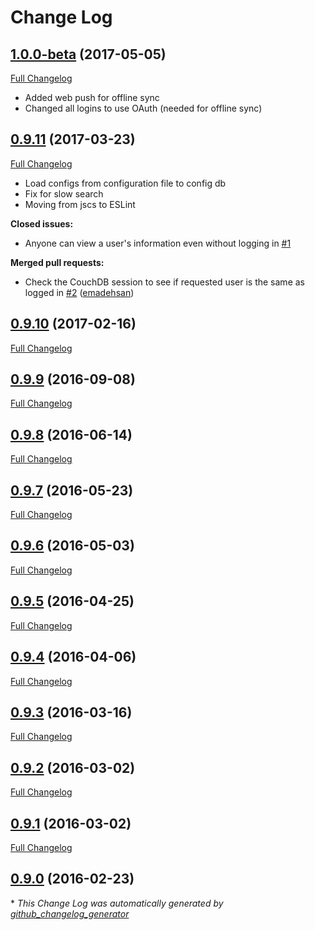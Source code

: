 # Change Log

## [1.0.0-beta](https://github.com/HospitalRun/hospitalrun-server-routes/tree/1.0.0-beta) (2017-05-05)

[Full Changelog](https://github.com/HospitalRun/hospitalrun-server-routes/compare/0.9.11...1.0.0-beta)

- Added web push for offline sync
- Changed all logins to use OAuth (needed for offline sync)

## [0.9.11](https://github.com/HospitalRun/hospitalrun-server-routes/tree/0.9.11) (2017-03-23)

[Full Changelog](https://github.com/HospitalRun/hospitalrun-server-routes/compare/0.9.10...0.9.11)

- Load configs from configuration file to config db
- Fix for slow search
- Moving from jscs to ESLint

**Closed issues:**

- Anyone can view a user's information even without logging in [\#1](https://github.com/HospitalRun/hospitalrun-server-routes/issues/1)

**Merged pull requests:**

- Check the CouchDB session to see if requested user is the same as logged in [\#2](https://github.com/HospitalRun/hospitalrun-server-routes/pull/2) ([emadehsan](https://github.com/emadehsan))

## [0.9.10](https://github.com/HospitalRun/hospitalrun-server-routes/tree/0.9.10) (2017-02-16)
[Full Changelog](https://github.com/HospitalRun/hospitalrun-server-routes/compare/0.9.9...0.9.10)

## [0.9.9](https://github.com/HospitalRun/hospitalrun-server-routes/tree/0.9.9) (2016-09-08)
[Full Changelog](https://github.com/HospitalRun/hospitalrun-server-routes/compare/0.9.8...0.9.9)

## [0.9.8](https://github.com/HospitalRun/hospitalrun-server-routes/tree/0.9.8) (2016-06-14)
[Full Changelog](https://github.com/HospitalRun/hospitalrun-server-routes/compare/0.9.7...0.9.8)

## [0.9.7](https://github.com/HospitalRun/hospitalrun-server-routes/tree/0.9.7) (2016-05-23)
[Full Changelog](https://github.com/HospitalRun/hospitalrun-server-routes/compare/0.9.6...0.9.7)

## [0.9.6](https://github.com/HospitalRun/hospitalrun-server-routes/tree/0.9.6) (2016-05-03)
[Full Changelog](https://github.com/HospitalRun/hospitalrun-server-routes/compare/0.9.5...0.9.6)

## [0.9.5](https://github.com/HospitalRun/hospitalrun-server-routes/tree/0.9.5) (2016-04-25)
[Full Changelog](https://github.com/HospitalRun/hospitalrun-server-routes/compare/0.9.4...0.9.5)

## [0.9.4](https://github.com/HospitalRun/hospitalrun-server-routes/tree/0.9.4) (2016-04-06)
[Full Changelog](https://github.com/HospitalRun/hospitalrun-server-routes/compare/0.9.3...0.9.4)

## [0.9.3](https://github.com/HospitalRun/hospitalrun-server-routes/tree/0.9.3) (2016-03-16)
[Full Changelog](https://github.com/HospitalRun/hospitalrun-server-routes/compare/0.9.2...0.9.3)

## [0.9.2](https://github.com/HospitalRun/hospitalrun-server-routes/tree/0.9.2) (2016-03-02)
[Full Changelog](https://github.com/HospitalRun/hospitalrun-server-routes/compare/0.9.1...0.9.2)

## [0.9.1](https://github.com/HospitalRun/hospitalrun-server-routes/tree/0.9.1) (2016-03-02)
[Full Changelog](https://github.com/HospitalRun/hospitalrun-server-routes/compare/0.9.0...0.9.1)

## [0.9.0](https://github.com/HospitalRun/hospitalrun-server-routes/tree/0.9.0) (2016-02-23)


\* *This Change Log was automatically generated by [github_changelog_generator](https://github.com/skywinder/Github-Changelog-Generator)*

